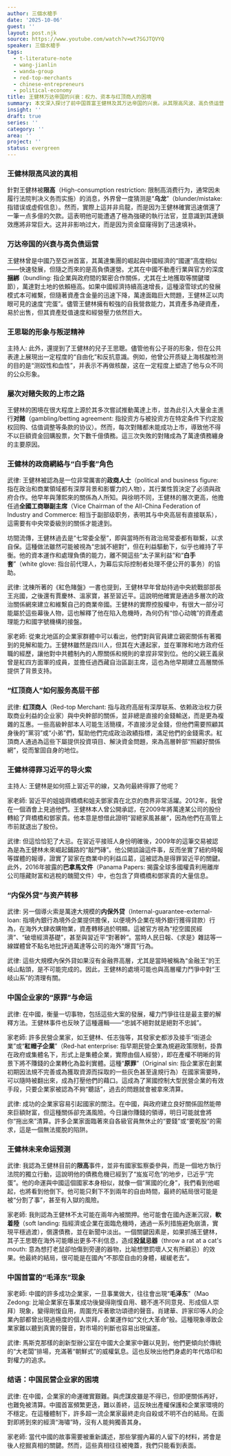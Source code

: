 ```yaml
---
author: 三個水槍手
date: '2025-10-06'
guest: ''
layout: post.njk
source: https://www.youtube.com/watch?v=wt7SGJTQVYQ
speaker: 三個水槍手
tags:
  - t-literature-note
  - wang-jianlin
  - wanda-group
  - red-top-merchants
  - chinese-entrepreneurs
  - political-economy
title: 王健林万达帝国的兴衰：权力、资本与红顶商人的困境
summary: 本文深入探讨了前中国首富王健林及其万达帝国的兴衰。从其限高风波、高负债运营，到与多位高层官员的复杂政商关系，揭示了其作为“红顶商人”的挑战。文章还分析了其子王思聪的形象、万达上市困境以及与最高层的冲突，并对中国民营企业家的“原罪”及未来命运进行了探讨。
insight: ''
draft: true
series: ''
category: ''
area: ''
project: ''
status: evergreen
---
```

### 王健林限高风波的真相

針對王健林被**限高**（High-consumption restriction: 限制高消费行为，通常因未履行法院判决义务而实施）的消息，外界曾一度猜测是“**乌龙**”（blunder/mistake: 指错误或虚假信息）。然而，實際上這并非烏龍，而是因为王健林確實迅速償還了一筆一点多億的欠款。這表明他可能遭遇了極為強硬的執行法官，並意識到其連鎖效應將非常巨大。这并非影响过大，而是因为资金窟窿得到了迅速填补。

### 万达帝国的兴衰与高负债运营

王健林曾是中國乃至亞洲首富，其萬達集團的崛起與中國經濟的“國運”高度相似——快速發展，但隨之而來的是高負債運營。尤其在中國不動產行業與官方的深度**捆綁**（bundling: 指企業與政府間的緊密合作關係，尤其在土地獲取等關鍵環節），萬達對土地的依賴極高。如果中國經濟持續高速增長，這種滾雪球式的發展模式本可維繫，但隨著資產含金量的迅速下降，萬達面臨巨大問題，王健林正以肉眼可見的速度“完蛋”。儘管王健林擁有較強的自我營救能力，其資產多為硬資產，易於出售，但其資產貶值速度和經營壓力依然巨大。

### 王思聪的形象与叛逆精神

主持人: 此外，還提到了王健林的兒子王思聰。儘管他有公子哥的形象，但在公共表達上展現出一定程度的“自由化”和反抗意識。例如，他曾公开质疑上海核酸检测的目的是“测奴性和血性”，并表示不再做核酸，这在一定程度上塑造了他与众不同的公众形象。

### 屡次对赌失败的上市之路

王健林的困境在很大程度上源於其多次嘗試推動萬達上市，並為此引入大量金主進行**对赌**（gambling/betting agreement: 指投资方与被投资方在特定条件下约定股权回购、估值调整等条款的协议）。然而，每次對賭都未能成功上市，導致他不得不以巨額資金回購股票，欠下數千億債務。這三次失敗的對賭成為了萬達債務纏身的主要原因。

### 王健林的政商網絡与“白手套”角色

武律: 王健林被認為是一位非常厲害的**政商人士**（political and business figure: 指在政治和商業領域都有深厚背景和影響力的人物），其行業性質決定了必須與政府合作。他早年與薄熙來的關係為人所知。與徐明不同，王健林的層次更高，他擔任過**全國工商聯副主席**（Vice Chairman of the All-China Federation of Industry and Commerce: 相当于副部级职务，表明其与中央高层有直接联系），這需要有中央常委級別的關係才能達到。

坊間流傳，王健林過去是“七常委全壓”，即與當時所有政治局常委都有聯繫，以求自保。這種做法雖然可能被視為“忠誠不絕對”，但在利益驅動下，似乎也維持了平衡。他的資本運作和處理負債的能力，離不開這些“太子黨利益”和“**白手套**”（white glove: 指台前代理人，为幕后实际控制者处理不便公开的事务）的協助。

武律: 沈棟所著的《紅色賭盤》一書也提到，王健林早年曾劫持過中央統戰部部長王兆國，之後還有賈慶林、溫家寶，甚至習近平。這說明他確實是通過多層次的政治關係網來建立和維繫自己的商業帝國。王健林的實際控股權中，有很大一部分可能屬於這些幕後人物，這也解釋了他在陷入危機時，為何仍有“惊心动魄”的資產處理能力和國字號機構的接盤。

家老師: 從東北地區的企業家群體中可以看出，他們對與官員建立親密關係有著獨到的見解和能力。王健林雖然是四川人，但其在大連起家，並在軍隊和地方政府任職的經歷，讓他對中共體制內的人際關係和規則的拿捏非常到位。他的父親王義泉曾是紅四方面軍的成員，並擔任過西藏自治區副主席，這也為他早期建立高層關係提供了背景支持。

### “红顶商人”如何服务高层干部

武律: **红顶商人**（Red-top Merchant: 指与政府高层有深厚联系、依赖政治权力获取商业利益的企业家）與中央幹部的關係，並非總是直接的金錢輸送，而是更為複雜的互惠。一些高級幹部本人可能生活簡樸，不直接涉足金錢，但他們需要照顧其身後的“黨羽”或“小弟”們，幫助他們完成政治政績指標，滿足他們的金錢需求。紅頂商人通過為這些下屬提供投資項目、解決資金問題，來為高層幹部“照顧好關係網”，從而鞏固自身的地位。

### 王健林得罪习近平的导火索

主持人: 王健林是如何搭上習近平的線，又為何最終得罪了他呢？

家老師: 習近平的姐姐齊橋橋和姐夫鄧家貴在北京的商界非常活躍。2012年，我曾在一個酒會上見過他們。王健林本人曾公開承認，在2009年將萬達某公司的股份轉給了齊橋橋和鄧家貴。他本意是想借此證明“習總家風甚嚴”，因為他們在高管上市前就退出了股份。

武律: 但這恰恰犯了大忌。在習近平接班人身份明確後，2009年的這筆交易被認為是為王健林未來崛起鋪路的“敲門磚”。他公開談論這件事，反而坐實了紐約時報等媒體的報導，證實了習家在商業中的利益瓜葛，這被認為是得罪習近平的關鍵。此外，2016年披露的**巴拿馬文件**（Panama Papers: 揭露全球多國權貴利用離岸公司隱藏財富和逃稅的醜聞文件）中，也包含了齊橋橋和鄧家貴的大量信息。

### “内保外贷”与资产转移

武律: 另一個導火索是萬達大規模的**内保外贷**（Internal-guarantee-external-loan: 指境內銀行為境外企業提供擔保，以便境外企業在境外銀行獲得貸款）行為，在海外大肆收購物業，資產轉移過於明顯。這被官方視為“挖空國民經濟”、“破壞經濟基礎”，甚至與習近平“對著幹”。當時人民日報、《求是》雜誌等一線媒體曾不點名地批評過萬達等公司的海外“爆買”行為。

武律: 這些大規模內保外貸如果沒有金融界高層，尤其是當時被稱為“金融王”的王岐山點頭，是不可能完成的。因此，王健林的處境可能也與高層權力鬥爭中對“王岐山系”的清理有關。

### 中国企业家的“原罪”与命运

武律: 在中國，衡量一切事物，包括這些大案的發展，權力鬥爭往往是最主要的解釋方法。王健林事件也反映了這種邏輯——“忠誠不絕對就是絕對不忠誠”。

家老師: 許多民營企業家，如王健林、任志強等，其發家史都涉及接手“街道企業”或“**紅帽子企業**”（Red-hat enterprise: 指早期民營企業為規避政策限制，掛靠在政府或集體名下，形式上是集體企業，實際由個人經營），即在產權不明晰的背景下將不賺錢的企業轉化為盈利實體。這種“**原罪**”（Original sin: 指企業家在創業初期因法規不完善或為獲取資源而採取的一些灰色甚至違規行為）在國家需要時，可以隨時被翻出來，成為打壓他們的藉口。這成為了黨國控制大型民營企業的有效手段，只要企業家被認為不夠“聽話”，過去的問題就會被拿來清算。

武律: 成功的企業家容易引起國家的關注。在中國，與政府建立良好關係固然能帶來巨額財富，但這種關係卻充滿風險。今日讓你賺錢的領導，明日可能就會將你“拖出來”清算。許多企業家面臨著來自各級官員無休止的“要錢”或“要乾股”的需求，這是一個無法擺脫的陷阱。

### 王健林未来命运预测

武律: 我認為王健林目前的**限高**事件，並非有國家監察委參與，而是一個地方執行法院的獨立行動，這說明他的債務危機已經到了“岌岌可危”的地步，已近乎“完蛋”。他的命運與中國這個國家本身相似，就像一個“黨國的化身”，我們看到他崛起，也將看到他倒下。他可能只剩下不到兩年的自由時間，最終的結局很可能是被“分割了事”，甚至有入獄的風險。

家老師: 我則認為王健林不太可能在兩年內被關押。他可能會在國內逐漸沉寂，**軟着陸**（soft landing: 指經濟或企業在面臨危機時，通過一系列措施避免崩潰，實現平穩過渡），償還債務，並在新聞中淡出。一個關鍵因素是，如果抓捕王健林，其子王思聰在海外可能曝出更多不利信息，造成**投鼠忌器**（throw a rat at a cat's mouth: 意為想打老鼠卻怕傷到旁邊的器物，比喻想懲罰壞人又有所顧忌）的效果。他最終的結局，很可能是在國內“不那麼自由的身體，緩緩老去”。

### 中国首富的“毛泽东”现象

家老師: 中國的許多成功企業家，一旦事業做大，往往會出現“**毛泽东**”（Mao Zedong: 比喻企業家在事業成功後變得剛愎自用、聽不進不同意見、形成個人崇拜）現象，變得剛愎自用，周圍充斥著歌功頌德的聲音。肖建華、許家印等人的企業內部都曾出現過極度的個人崇拜，企業運作如“文化大革命”般。這種現象導致企業家難以聽到真實的聲音，對市場的判斷也容易出現偏差。

武律: 馬斯克那樣的創新型辦公室在中國大企業家中難以見到，他們更傾向於傳統的“大老闆”排場，充滿著“朝鮮式”的威權氣息。這也反映出他們身處的年代烙印和對權力的追求。

### 结语：中国民营企业家的困境

武律: 在中國，企業家的命運確實艱難。與虎謀皮雖是不得已，但即便關係再好，也難免被清算。中國首富頻繁更迭，難以善終，這反映出產權保護和企業家環境的不穩定。在這種體制下，許多超一流企業家最終走向自殺或不明不白的結局。在面對即將到來的經濟“海嘯”時，沒有人能夠獨善其身。

家老師: 當代中國的故事需要被重新講述，那些掌握內幕的人留下的材料，將會是後人挖掘真相的關鍵。然而，這些真相往往被掩蓋，我們只能看到表面。